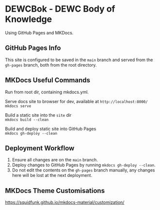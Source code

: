# DEWCBok - DEWC Body of Knowledge

Using GitHub Pages and MKDocs.

## GitHub Pages Info

This site is configured to be saved in the `main` branch and served from the `gh-pages` branch, both from the root directory.

## MKDocs Useful Commands
Run from root dir, containing mkdocs.yml.

Serve docs site to browser for dev, available at `http://localhost:8000/`\
`mkdocs serve`

Build a static site into the `site` dir\
`mkdocs build --clean`

Build and deploy static site into GitHub Pages\
`mkdocs gh-deploy --clean`

## Deployment Workflow

1. Ensure all changes are on the `main` branch.
2. Deploy changes to GitHub Pages by running `mkdocs gh-deploy --clean`.
3. Do not edit the contents on the `gh-pages` branch manually, any changes here will be lost at the next deployment.

## MKDocs Theme Customisations

https://squidfunk.github.io/mkdocs-material/customization/

